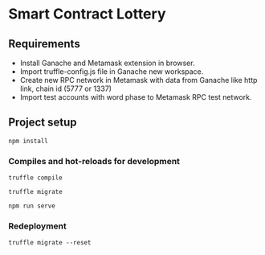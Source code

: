 # Smart Contract Lottery

## Requirements
- Install Ganache and Metamask extension in browser.
- Import truffle-config.js file in Ganache new workspace.
- Create new RPC network in Metamask with data from Ganache like http link, chain id (5777 or 1337)
- Import test accounts with word phase to Metamask RPC test network.

## Project setup
```
npm install
```

### Compiles and hot-reloads for development
```
truffle compile
```

```
truffle migrate
```

```
npm run serve
```

### Redeployment
```
truffle migrate --reset
```


